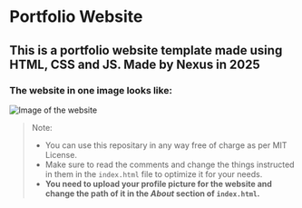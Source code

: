
# Portfolio Website

## This is a portfolio website template made using HTML, CSS and JS. Made by Nexus in 2025


### The website in one image looks like:
![Image of the website](https://github.com/user-attachments/assets/c45b168e-edb2-4e80-b646-8c06307dae68)

> Note:
> - You can use this repositary in any way free of charge as per MIT License.
> - Make sure to read the comments and change the things instructed in them in the ``index.html`` file to optimize it for your needs.
> - **You need to upload your profile picture for the website and change the path of it in the *About* section of ``index.html``.**